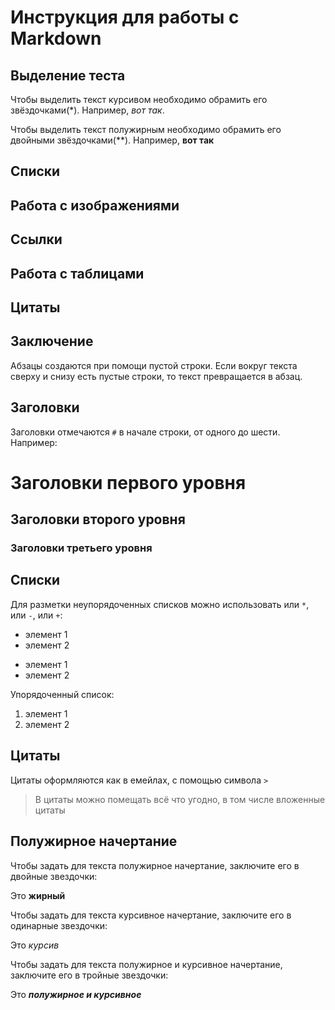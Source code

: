# Инструкция для работы с Markdown
## Выделение теста
Чтобы выделить текст курсивом необходимо обрамить его звёздочками(*). Например, *вот так*.

Чтобы выделить текст полужирным необходимо обрамить его двойными звёздочками(**). Например, **вот так**

## Списки 

## Работа с изображениями

## Ссылки

## Работа с таблицами

## Цитаты

## Заключение


Абзацы создаются при помощи пустой строки. Если вокруг текста сверху и снизу есть пустые строки, то текст превращается в абзац.
## Заголовки

Заголовки отмечаются `#` в начале строки, от одного до шести. Например:

# Заголовки первого уровня #
## Заголовки второго уровня ##
### Заголовки третьего уровня ###

## Списки
Для разметки неупорядоченных списков можно использовать или `*`, или `-`, или `+`:
* элемент 1
* элемент 2

- элемент 1
- элемент 2

Упорядоченный список:

1. элемент 1
2. элемент 2

## Цитаты
Цитаты оформляются как в емейлах, с помощью символа `>`
> В цитаты можно помещать всё что угодно, в том числе вложенные цитаты

## Полужирное начертание
Чтобы задать для текста полужирное начертание, заключите его в двойные звездочки:

Это **жирный**

Чтобы задать для текста курсивное начертание, заключите его в одинарные звездочки:

Это *курсив*

Чтобы задать для текста полужирное и курсивное начертание, заключите его в тройные звездочки:

Это ***полужирное и курсивное***

